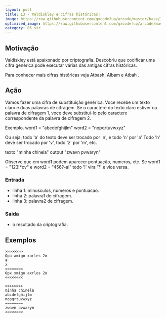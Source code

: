 ```yaml
---
layout: post
title: L3 - Valdiskley e cifras históricas!
image: https://raw.githubusercontent.com/qxcodefup/arcade/master/base/105/__capa.jpg
optimized_image: https://raw.githubusercontent.com/qxcodefup/arcade/master/base/.thumb/105/Readme.jpg
category: 05_str
---
```

<!-- DON'T EDIT THIS FILE, GENERATED BY SCRIPT -->
<!-- DON'T EDIT THIS FILE, GENERATED BY SCRIPT -->
<!-- DON'T EDIT THIS FILE, GENERATED BY SCRIPT -->
<!-- DON'T EDIT THIS FILE, GENERATED BY SCRIPT -->
<!-- DON'T EDIT THIS FILE, GENERATED BY SCRIPT -->



## Motivação

Valdiskley está apaixonado por criptografia. Descobriu que codificar uma cifra genérica pode executar várias das antigas cifras históricas.

Para conhecer mais cifras históricas veja Atbash, Albam e Atbah .

## Ação  

Vamos fazer uma cifra de substituição genérica. Voce recebe um texto claro e duas palavras de cifragem. Se o caractere do texto claro estiver na palavra de cifragem 1, voce deve substitui-lo pelo caractere correspondente da palavra de cifragem 2.

Exemplo. word1 = "abcdefghijlm" word2 = "nopqrtuvwxyz"

Ou seja, todo 'a' do texto deve ser trocado por 'n', e todo 'n' por 'a' Todo 'h' deve ser trocado por 'v', todo 'z' por 'm', etc.

texto "minha chinela" output "zwavn pvwaryn"

Observe que em word1 podem aparecer pontuação, numeros, etc. Se word1 = "123!\*ov" e word2 = "456?-ai" todo '!' vira '?' e vice versa.

### Entrada

*   linha 1: minusculos, numeros e pontuacao.
*   linha 2: palavra1 de cifragem.
*   linha 3: palavra2 de cifragem.

### Saída

*   o resultado da criptografia.

## Exemplos

```
>>>>>>>>
Opa amigo xarles 2o
a
x
========
Opx xmigo axrles 2o
<<<<<<<<

>>>>>>>>
minha chinela
abcdefghijlm
nopqrtuvwxyz
========
zwavn pvwaryn
<<<<<<<<
```

